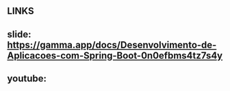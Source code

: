 ## LINKS
## slide: https://gamma.app/docs/Desenvolvimento-de-Aplicacoes-com-Spring-Boot-0n0efbms4tz7s4y 
## youtube: 
